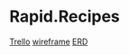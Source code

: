 # Rapid.Recipes

[Trello](https://trello.com/b/G7G7evUa/cookbook)
[wireframe](https://i.imgur.com/c3S5Zzb.jpg)
[ERD](https://i.imgur.com/Zq6n1HI.jpg)

